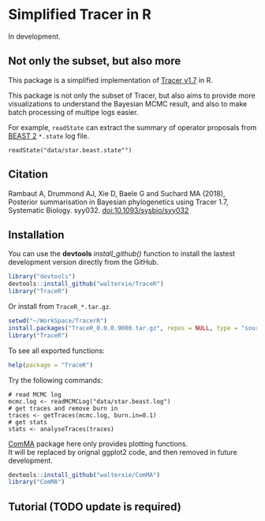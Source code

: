 # Simplified Tracer in R

In development. 

## Not only the subset, but also more

This package is a simplified implementation of [Tracer v1.7](http://beast.community/tracer) in R.  

This package is not only the subset of Tracer, 
but also aims to provide more visualizations to understand the Bayesian MCMC result, 
and also to make batch processing of multipe logs easier. 

For example, `readState` can extract the summary of operator proposals from 
[BEAST 2](http://www.beast2.org) `*.state` log file.

```
readState("data/star.beast.state"")
```

## Citation

Rambaut A, Drummond AJ, Xie D, Baele G and Suchard MA (2018),  
Posterior summarisation in Bayesian phylogenetics using Tracer 1.7, 
Systematic Biology. syy032. 
[doi:10.1093/sysbio/syy032](https://doi.org/10.1093/sysbio/syy032)

## Installation

You can use the **devtools** *install\_github()* function to install the lastest development version directly from the GitHub.

```R
library("devtools")
devtools::install_github("walterxie/TraceR")
library("TraceR")
```

Or install from `TraceR_*.tar.gz`.

```R
setwd("~/WorkSpace/TracerR")
install.packages("TraceR_0.0.0.9000.tar.gz", repos = NULL, type = "source")
library("TraceR")
```

To see all exported functions:
```R
help(package = "TraceR")
```

Try the following commands:
```
# read MCMC log
mcmc.log <- readMCMCLog("data/star.beast.log")
# get traces and remove burn in
traces <- getTraces(mcmc.log, burn.in=0.1)
# get stats
stats <- analyseTraces(traces)
```

[ComMA](https://github.com/walterxie/ComMA) package here only provides plotting functions.  
It will be replaced by orignal ggplot2 code, and then removed in future development.  

```R
devtools::install_github("walterxie/ComMA")
library("ComMA")
```


## Tutorial (TODO update is required)



